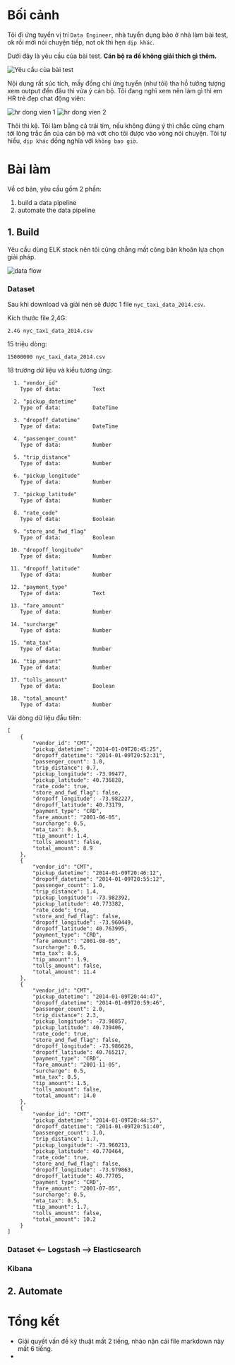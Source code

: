 # Bối cảnh

Tôi đi ứng tuyển vị trí `Data Engineer`, nhà tuyển dụng bảo ở nhà làm bài test, ok rồi mới nói chuyện tiếp, not ok thì hẹn `dịp khác`.

Dưới đây là yêu cầu của bài test. **Cán bộ ra đề không giải thích gì thêm.**

![Yêu cầu của bài test](../img/requirements.png)

Nội dung rất súc tích, mấy đồng chí ứng tuyển (như tôi) tha hồ tưởng tượng xem output đến đâu thì vừa ý cán bộ. Tôi đang nghĩ xem nên làm gì thì em HR trẻ đẹp chat động viên:

![hr dong vien 1](../img/hr2.png)
![hr dong vien 2](../img/hr1.png)

Thôi thì kệ. Tôi làm bằng cả trái tim, nếu không đúng ý thì chắc cũng chạm tới lòng trắc ẩn của cán bộ mà vớt cho tôi được vào vòng nói chuyện. Tôi tự hiểu, `dịp khác` đồng nghĩa với `không bao giờ`.

# Bài làm

Về cơ bản, yêu cầu gồm 2 phần:
1. build a data pipeline
2. automate the data pipeline

## 1. Build

Yêu cầu dùng ELK stack nên tôi cũng chẳng mất công băn khoăn lựa chọn giải pháp. 

![data flow](../img/data-flow.png)

### Dataset

Sau khi download và giải nén sẽ được 1 file `nyc_taxi_data_2014.csv`. 

Kích thước file 2,4G:

```
2.4G nyc_taxi_data_2014.csv
```

15 triệu dòng:
```
15000000 nyc_taxi_data_2014.csv
```

18 trường dữ liệu và kiểu tương ứng:
```
  1. "vendor_id"
	Type of data:          Text

  2. "pickup_datetime"
	Type of data:          DateTime

  3. "dropoff_datetime"
	Type of data:          DateTime

  4. "passenger_count"
	Type of data:          Number

  5. "trip_distance"
	Type of data:          Number

  6. "pickup_longitude"
	Type of data:          Number

  7. "pickup_latitude"
	Type of data:          Number

  8. "rate_code"
	Type of data:          Boolean

  9. "store_and_fwd_flag"
	Type of data:          Boolean

 10. "dropoff_longitude"
	Type of data:          Number

 11. "dropoff_latitude"
	Type of data:          Number

 12. "payment_type"
	Type of data:          Text

 13. "fare_amount"
	Type of data:          Number

 14. "surcharge"
	Type of data:          Number

 15. "mta_tax"
	Type of data:          Number

 16. "tip_amount"
	Type of data:          Number
	
 17. "tolls_amount"
	Type of data:          Boolean
	
 18. "total_amount"
	Type of data:          Number
```

Vài dòng dữ liệu đầu tiên:
```
[
    {
        "vendor_id": "CMT",
        "pickup_datetime": "2014-01-09T20:45:25",
        "dropoff_datetime": "2014-01-09T20:52:31",
        "passenger_count": 1.0,
        "trip_distance": 0.7,
        "pickup_longitude": -73.99477,
        "pickup_latitude": 40.736828,
        "rate_code": true,
        "store_and_fwd_flag": false,
        "dropoff_longitude": -73.982227,
        "dropoff_latitude": 40.73179,
        "payment_type": "CRD",
        "fare_amount": "2001-06-05",
        "surcharge": 0.5,
        "mta_tax": 0.5,
        "tip_amount": 1.4,
        "tolls_amount": false,
        "total_amount": 8.9
    },
    {
        "vendor_id": "CMT",
        "pickup_datetime": "2014-01-09T20:46:12",
        "dropoff_datetime": "2014-01-09T20:55:12",
        "passenger_count": 1.0,
        "trip_distance": 1.4,
        "pickup_longitude": -73.982392,
        "pickup_latitude": 40.773382,
        "rate_code": true,
        "store_and_fwd_flag": false,
        "dropoff_longitude": -73.960449,
        "dropoff_latitude": 40.763995,
        "payment_type": "CRD",
        "fare_amount": "2001-08-05",
        "surcharge": 0.5,
        "mta_tax": 0.5,
        "tip_amount": 1.9,
        "tolls_amount": false,
        "total_amount": 11.4
    },
    {
        "vendor_id": "CMT",
        "pickup_datetime": "2014-01-09T20:44:47",
        "dropoff_datetime": "2014-01-09T20:59:46",
        "passenger_count": 2.0,
        "trip_distance": 2.3,
        "pickup_longitude": -73.98857,
        "pickup_latitude": 40.739406,
        "rate_code": true,
        "store_and_fwd_flag": false,
        "dropoff_longitude": -73.986626,
        "dropoff_latitude": 40.765217,
        "payment_type": "CRD",
        "fare_amount": "2001-11-05",
        "surcharge": 0.5,
        "mta_tax": 0.5,
        "tip_amount": 1.5,
        "tolls_amount": false,
        "total_amount": 14.0
    },
    {
        "vendor_id": "CMT",
        "pickup_datetime": "2014-01-09T20:44:57",
        "dropoff_datetime": "2014-01-09T20:51:40",
        "passenger_count": 1.0,
        "trip_distance": 1.7,
        "pickup_longitude": -73.960213,
        "pickup_latitude": 40.770464,
        "rate_code": true,
        "store_and_fwd_flag": false,
        "dropoff_longitude": -73.979863,
        "dropoff_latitude": 40.77705,
        "payment_type": "CRD",
        "fare_amount": "2001-07-05",
        "surcharge": 0.5,
        "mta_tax": 0.5,
        "tip_amount": 1.7,
        "tolls_amount": false,
        "total_amount": 10.2
    }
]
```

### Dataset <-- Logstash --> Elasticsearch


### Kibana

## 2. Automate



# Tổng kết

- Giải quyết vấn đề kỹ thuật mất 2 tiếng, nhào nặn cái file markdown này mất 6 tiếng.
- 